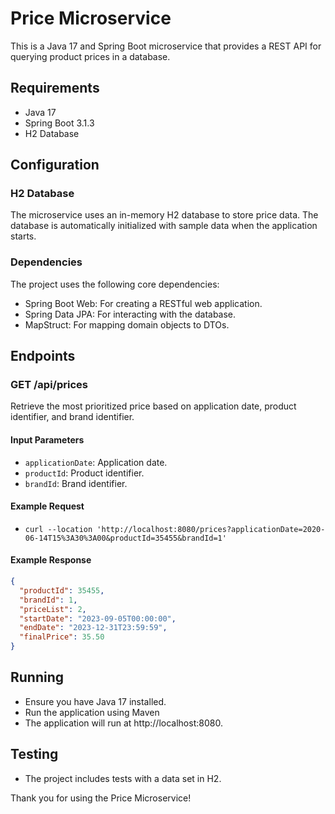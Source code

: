 # Price Microservice

This is a Java 17 and Spring Boot microservice that provides a REST API for querying product prices in a database.

## Requirements

- Java 17
- Spring Boot 3.1.3
- H2 Database

## Configuration


### H2 Database

The microservice uses an in-memory H2 database to store price data. The database is automatically initialized with sample data when the application starts.

### Dependencies

The project uses the following core dependencies:

- Spring Boot Web: For creating a RESTful web application.
- Spring Data JPA: For interacting with the database.
- MapStruct: For mapping domain objects to DTOs.

## Endpoints

### GET /api/prices
Retrieve the most prioritized price based on application date, product identifier, and brand identifier.

#### Input Parameters

- `applicationDate`: Application date.
- `productId`: Product identifier.
- `brandId`: Brand identifier.

#### Example Request

- `curl --location 'http://localhost:8080/prices?applicationDate=2020-06-14T15%3A30%3A00&productId=35455&brandId=1'`

#### Example Response

```json
{
  "productId": 35455,
  "brandId": 1,
  "priceList": 2,
  "startDate": "2023-09-05T00:00:00",
  "endDate": "2023-12-31T23:59:59",
  "finalPrice": 35.50
}
```

## Running

- Ensure you have Java 17 installed.
- Run the application using Maven
- The application will run at http://localhost:8080.

## Testing

- The project includes tests with a data set in H2.



Thank you for using the Price Microservice!

